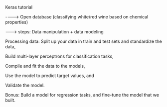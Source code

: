 Keras tutorial


----> Open database (classifying white/red wine based on chemical properties)


---> steps: Data manipulation + data modeling


Processing data:  Split up your data in train and test sets and standardize the data,

Build multi-layer perceptrons for classification tasks,

Compile and fit the data to the models,

Use the model to predict target values, and

Validate the model.

Bonus: Build a model for regression tasks, and fine-tune the model that we built.
 
